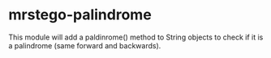 # mrstego-palindrome

This module will add a paldinrome() method to String objects to check if it is a palindrome (same forward and backwards).
